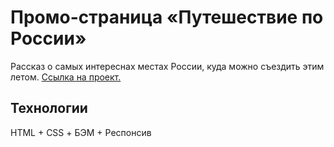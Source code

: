 # Промо-страница «Путешествие по России»
Рассказ о самых интереснах местах России, куда можно съездить этим летом. [Ссылка на проект.](https://kplv.github.io/russian-travel/)

## Технологии
HTML + CSS + БЭМ + Респонсив
